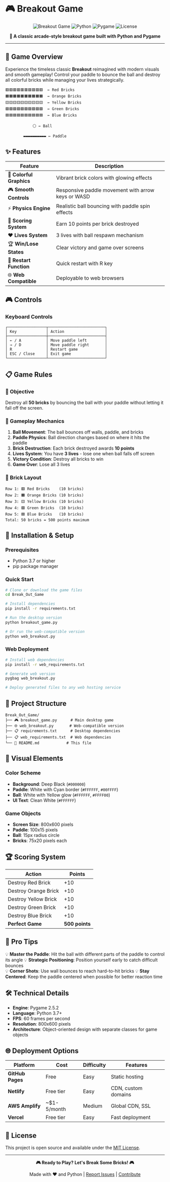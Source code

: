 # 🎮 Breakout Game

<div align="center">

![Breakout Game](https://img.shields.io/badge/Game-Breakout-brightgreen?style=for-the-badge&logo=python)
![Python](https://img.shields.io/badge/Python-3.7+-blue?style=for-the-badge&logo=python)
![Pygame](https://img.shields.io/badge/Pygame-2.5.2-red?style=for-the-badge&logo=pygame)
![License](https://img.shields.io/badge/License-MIT-yellow?style=for-the-badge)

**🚀 A classic arcade-style breakout game built with Python and Pygame**

</div>

---

## 🎯 Game Overview

Experience the timeless classic **Breakout** reimagined with modern visuals and smooth gameplay! Control your paddle to bounce the ball and destroy all colorful bricks while managing your lives strategically.

```
🟥🟥🟥🟥🟥🟥🟥🟥🟥🟥  ← Red Bricks
🟧🟧🟧🟧🟧🟧🟧🟧🟧🟧  ← Orange Bricks  
🟨🟨🟨🟨🟨🟨🟨🟨🟨🟨  ← Yellow Bricks
🟩🟩🟩🟩🟩🟩🟩🟩🟩🟩  ← Green Bricks
🟦🟦🟦🟦🟦🟦🟦🟦🟦🟦  ← Blue Bricks

            ⚪ ← Ball
            
        ▬▬▬▬▬▬▬▬▬▬ ← Paddle
```

## ✨ Features

| Feature | Description |
|---------|-------------|
| 🎨 **Colorful Graphics** | Vibrant brick colors with glowing effects |
| 🎮 **Smooth Controls** | Responsive paddle movement with arrow keys or WASD |
| ⚡ **Physics Engine** | Realistic ball bouncing with paddle spin effects |
| 💯 **Scoring System** | Earn 10 points per brick destroyed |
| ❤️ **Lives System** | 3 lives with ball respawn mechanism |
| 🏆 **Win/Lose States** | Clear victory and game over screens |
| 🔄 **Restart Function** | Quick restart with R key |
| 🌐 **Web Compatible** | Deployable to web browsers |

## 🎮 Controls

### Keyboard Controls
```
┌─────────────────┬─────────────────────────┐
│ Key             │ Action                  │
├─────────────────┼─────────────────────────┤
│ ← / A           │ Move paddle left        │
│ → / D           │ Move paddle right       │
│ R               │ Restart game            │
│ ESC / Close     │ Exit game               │
└─────────────────┴─────────────────────────┘
```

## 📋 Game Rules

### 🎯 Objective
Destroy all **50 bricks** by bouncing the ball with your paddle without letting it fall off the screen.

### 🎲 Gameplay Mechanics

1. **Ball Movement**: The ball bounces off walls, paddle, and bricks
2. **Paddle Physics**: Ball direction changes based on where it hits the paddle
3. **Brick Destruction**: Each brick destroyed awards **10 points**
4. **Lives System**: You have **3 lives** - lose one when ball falls off screen
5. **Victory Condition**: Destroy all bricks to win
6. **Game Over**: Lose all 3 lives

### 🎨 Brick Layout
```
Row 1: 🟥 Red Bricks    (10 bricks)
Row 2: 🟧 Orange Bricks (10 bricks)  
Row 3: 🟨 Yellow Bricks (10 bricks)
Row 4: 🟩 Green Bricks  (10 bricks)
Row 5: 🟦 Blue Bricks   (10 bricks)
Total: 50 bricks = 500 points maximum
```

## 🚀 Installation & Setup

### Prerequisites
- Python 3.7 or higher
- pip package manager

### Quick Start
```bash
# Clone or download the game files
cd Break_Out_Game

# Install dependencies
pip install -r requirements.txt

# Run the desktop version
python breakout_game.py

# Or run the web-compatible version
python web_breakout.py
```

### Web Deployment
```bash
# Install web dependencies
pip install -r web_requirements.txt

# Generate web version
pygbag web_breakout.py

# Deploy generated files to any web hosting service
```

## 📁 Project Structure

```
Break_Out_Game/
├── 🎮 breakout_game.py      # Main desktop game
├── 🌐 web_breakout.py       # Web-compatible version
├── 📋 requirements.txt      # Desktop dependencies
├── 📋 web_requirements.txt  # Web dependencies
└── 📖 README.md            # This file
```

## 🎨 Visual Elements

### Color Scheme
- **Background**: Deep Black (`#000000`)
- **Paddle**: White with Cyan border (`#FFFFFF`, `#00FFFF`)
- **Ball**: White with Yellow glow (`#FFFFFF`, `#FFFF00`)
- **UI Text**: Clean White (`#FFFFFF`)

### Game Objects
- **Screen Size**: 800x600 pixels
- **Paddle**: 100x15 pixels
- **Ball**: 15px radius circle
- **Bricks**: 75x20 pixels each

## 🏆 Scoring System

| Action | Points |
|--------|--------|
| Destroy Red Brick | +10 |
| Destroy Orange Brick | +10 |
| Destroy Yellow Brick | +10 |
| Destroy Green Brick | +10 |
| Destroy Blue Brick | +10 |
| **Perfect Game** | **500 points** |

## 🎯 Pro Tips

💡 **Master the Paddle**: Hit the ball with different parts of the paddle to control its angle
💡 **Strategic Positioning**: Position yourself early to catch difficult bounces  
💡 **Corner Shots**: Use wall bounces to reach hard-to-hit bricks
💡 **Stay Centered**: Keep the paddle centered when possible for better reaction time

## 🛠️ Technical Details

- **Engine**: Pygame 2.5.2
- **Language**: Python 3.7+
- **FPS**: 60 frames per second
- **Resolution**: 800x600 pixels
- **Architecture**: Object-oriented design with separate classes for game objects

## 🌐 Deployment Options

| Platform | Cost | Difficulty | Features |
|----------|------|------------|----------|
| **GitHub Pages** | Free | Easy | Static hosting |
| **Netlify** | Free tier | Easy | CDN, custom domains |
| **AWS Amplify** | ~$1-5/month | Medium | Global CDN, SSL |
| **Vercel** | Free tier | Easy | Fast deployment |

## 📄 License

This project is open source and available under the [MIT License](LICENSE).

---

<div align="center">

**🎮 Ready to Play? Let's Break Some Bricks! 🎮**

Made with ❤️ and Python | [Report Issues](../../issues) | [Contribute](../../pulls)

</div>